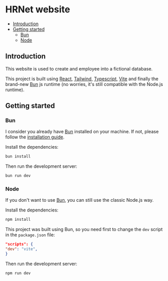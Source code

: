 # HRNet website

- [Introduction](#introduction)
- [Getting started](#getting-started)
  - [Bun](#bun)
  - [Node](#node)

## Introduction

This website is used to create and employee into a fictional database.

This project is built
using [React](https://react.dev), [Tailwind](https://tailwindcss.com/), [Typescript](https://www.typescriptlang.org/), [Vite](https://vitejs.dev/)
and finally the brand-new [Bun](https://bun.sh/) js runtime (no worries, it's still compatible with the Node.js runtime).

## Getting started

### Bun

I consider you already have [Bun](https://bun.sh/) installed on your machine. If not, please follow
the [installation guide](https://bun.sh/docs/installation).

Install the dependencies:

```bash
bun install
```

Then run the development server:

```bash
bun run dev
```

### Node

If you don't want to use [Bun](https://bun.sh/), you can still use the classic Node.js way.

Install the dependencies:

```bash
npm install
```

This project was built using Bun, so you need first to change the `dev` script in the `package.json` file:

```json
"scripts": {
"dev": "vite",
}
```

Then run the development server:

```bash
npm run dev
```
